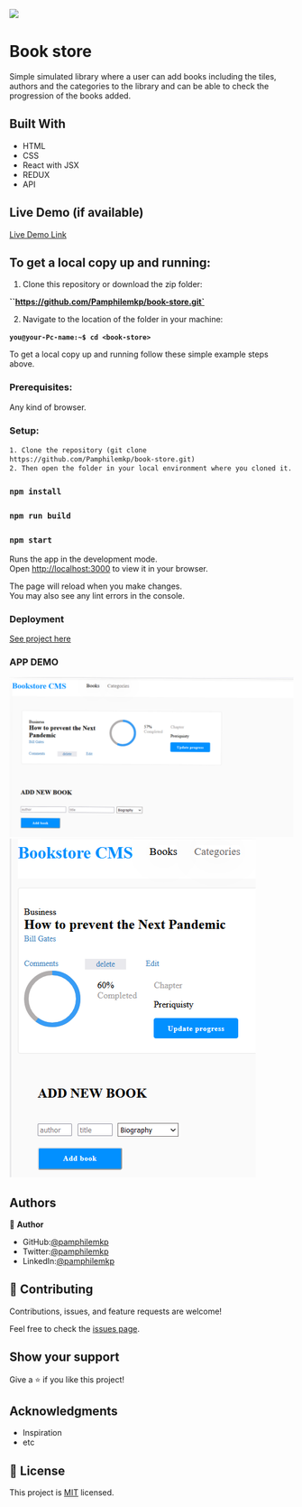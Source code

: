 
![](https://img.shields.io/badge/Microverse-blueviolet)

# Book store

Simple simulated library where a user can add books including the tiles, authors and  the categories to the library and can be able to check the progression of the books added.


## Built With

- HTML
- CSS
- React with JSX
- REDUX
- API

## Live Demo (if available)

[Live Demo Link]()


## To get a local copy up and running:

1. Clone this repository or download the zip folder:

**``https://github.com/Pamphilemkp/book-store.git`**

2. Navigate to the location of the folder in your machine:

**``you@your-Pc-name:~$ cd <book-store>``**

To get a local copy up and running follow these simple example steps above.


### Prerequisites: 
Any kind of browser. 

### Setup:
    1. Clone the repository (git clone https://github.com/Pamphilemkp/book-store.git)
    2. Then open the folder in your local environment where you cloned it.

### `npm install`
### `npm run build`
### `npm start`

Runs the app in the development mode.\
Open [http://localhost:3000](http://localhost:3000) to view it in your browser.

The page will reload when you make changes.\
You may also see any lint errors in the console.

### Deployment

[See project here]()

### APP DEMO
![Computer](./App_screenShot/Screenshot%20(68).png)
![Mobile](./App_screenShot/Screenshot%20(67).png)


## Authors

👤 **Author**

   - GitHub:[@pamphilemkp](https://github.com/pamphilemkp)
   - Twitter:[@pamphilemkp](https://Twitter.com/PamphileMusonda)
   - LinkedIn:[@pamphilemkp](https://www.linkedin.com/in/pamphile-musonda-2bb8a9237)

## 🤝 Contributing

Contributions, issues, and feature requests are welcome!

Feel free to check the [issues page](https://github.com/Pamphilemkp/book-store/issues).

## Show your support

Give a ⭐️ if you like this project!

## Acknowledgments
- Inspiration
- etc

## 📝 License

This project is [MIT](./MIT.md) licensed.
